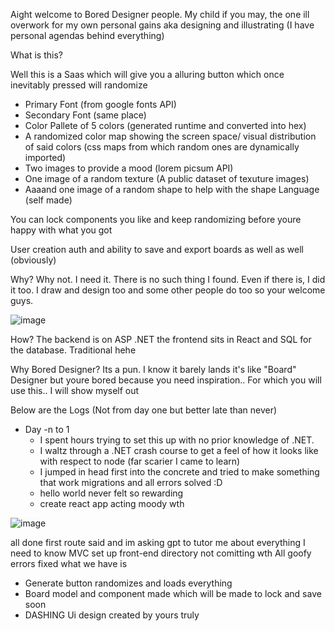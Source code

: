 Aight welcome to Bored Designer people. My child if you may, the one ill overwork for my own personal gains aka designing and illustrating
(I have personal agendas behind everything)

What is this?

Well this is a Saas which will give you a alluring button which once inevitably pressed will randomize
* Primary Font (from google fonts API)
* Secondary Font (same place)
* Color Pallete of 5 colors (generated runtime and converted into hex)
* A randomized color map showing the screen space/ visual distribution of said colors (css maps from which random ones are dynamically imported)
* Two images to provide a mood (lorem picsum API)
* One image of a random texture (A public dataset of texuture images)
* Aaaand one image of a random shape to help with the shape Language (self made)

You can lock components you like and keep randomizing before youre happy with what you got

User creation auth and ability to save and export boards as well as well (obviously)

Why?
Why not. I need it. There is no such thing I found. Even if there is, I did it too. I draw and design too and some other people do too so your welcome guys.


![image](https://github.com/user-attachments/assets/63aae98e-e61f-4c9c-9d2f-42ba17f07180)



How?
The backend is on ASP .NET the frontend sits in React and SQL for the database. Traditional hehe

Why Bored Designer?
Its a pun. I know it barely lands it's like "Board" Designer but youre bored because you need inspiration.. For which you will use this.. I will show myself out

Below are the Logs (Not from day one but better late than never)
* Day -n to 1
  * I spent hours trying to set this up with no prior knowledge of .NET.
  * I waltz through a .NET crash course to get a feel of how it looks like with respect to node (far scarier I came to learn)
  * I jumped in head first into the concrete and tried to make something that work migrations and all errors solved :D
  * hello world never felt so rewarding
  * create react app acting moody wth



![image](https://github.com/user-attachments/assets/e70293e7-0f88-4268-a18c-b731787934fc)



all done first route said and im asking gpt to tutor me about everything I need to know
MVC set up
front-end directory not comitting wth
All goofy errors fixed what we have is
  * Generate button randomizes and loads everything
  * Board model and component made which will be made to lock and save soon
  * DASHING Ui design created by yours truly




